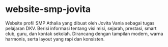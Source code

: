 # website-smp-jovita
Website profil SMP Athalia yang dibuat oleh Jovita Vania sebagai tugas pelajaran DKV. Berisi informasi tentang visi misi, sejarah, prestasi, smart club, guru, dan kontak sekolah. Dirancang dengan tampilan modern, warna harmonis, serta layout yang rapi dan konsisten.
